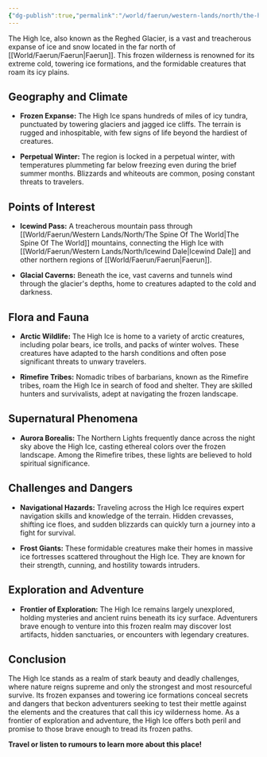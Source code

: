 ```yaml
---
{"dg-publish":true,"permalink":"/world/faerun/western-lands/north/the-high-ice/"}
---
```


The High Ice, also known as the Reghed Glacier, is a vast and treacherous expanse of ice and snow located in the far north of [[World/Faerun/Faerun\|Faerun]]. This frozen wilderness is renowned for its extreme cold, towering ice formations, and the formidable creatures that roam its icy plains.

## Geography and Climate

- **Frozen Expanse:** The High Ice spans hundreds of miles of icy tundra, punctuated by towering glaciers and jagged ice cliffs. The terrain is rugged and inhospitable, with few signs of life beyond the hardiest of creatures.
  
- **Perpetual Winter:** The region is locked in a perpetual winter, with temperatures plummeting far below freezing even during the brief summer months. Blizzards and whiteouts are common, posing constant threats to travelers.

## Points of Interest

- **Icewind Pass:** A treacherous mountain pass through [[World/Faerun/Western Lands/North/The Spine Of The World\|The Spine Of The World]] mountains, connecting the High Ice with [[World/Faerun/Western Lands/North/Icewind Dale\|Icewind Dale]] and other northern regions of [[World/Faerun/Faerun\|Faerun]].

- **Glacial Caverns:** Beneath the ice, vast caverns and tunnels wind through the glacier's depths, home to creatures adapted to the cold and darkness.

## Flora and Fauna

- **Arctic Wildlife:** The High Ice is home to a variety of arctic creatures, including polar bears, ice trolls, and packs of winter wolves. These creatures have adapted to the harsh conditions and often pose significant threats to unwary travelers.

- **Rimefire Tribes:** Nomadic tribes of barbarians, known as the Rimefire tribes, roam the High Ice in search of food and shelter. They are skilled hunters and survivalists, adept at navigating the frozen landscape.

## Supernatural Phenomena

- **Aurora Borealis:** The Northern Lights frequently dance across the night sky above the High Ice, casting ethereal colors over the frozen landscape. Among the Rimefire tribes, these lights are believed to hold spiritual significance.

## Challenges and Dangers

- **Navigational Hazards:** Traveling across the High Ice requires expert navigation skills and knowledge of the terrain. Hidden crevasses, shifting ice floes, and sudden blizzards can quickly turn a journey into a fight for survival.

- **Frost Giants:** These formidable creatures make their homes in massive ice fortresses scattered throughout the High Ice. They are known for their strength, cunning, and hostility towards intruders.

## Exploration and Adventure

- **Frontier of Exploration:** The High Ice remains largely unexplored, holding mysteries and ancient ruins beneath its icy surface. Adventurers brave enough to venture into this frozen realm may discover lost artifacts, hidden sanctuaries, or encounters with legendary creatures.

## Conclusion

The High Ice stands as a realm of stark beauty and deadly challenges, where nature reigns supreme and only the strongest and most resourceful survive. Its frozen expanses and towering ice formations conceal secrets and dangers that beckon adventurers seeking to test their mettle against the elements and the creatures that call this icy wilderness home. As a frontier of exploration and adventure, the High Ice offers both peril and promise to those brave enough to tread its frozen paths.

**Travel or listen to rumours to learn more about this place!**